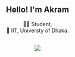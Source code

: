 <div align="center">
  <h2>Hello! I'm Akram</h2> 

👨‍🎓 Student,<br>
🏫 IIT, Universty of Dhaka.
<br><br>
  
<img style="pointer-events: none;" src="https://github-readme-stats.vercel.app/api?username=MdAkramKhanJehad&&show_icons=true&title_color=D5F5E3&icon_color=27AE60&text_color=ffffff&bg_color=212F3D">
</div>
<!--


- 🔭 I’m currently working on ...
- 🌱 I’m currently learning ...
- 👯 I’m looking to collaborate on ...
- 🤔 I’m looking for help with ...
- 💬 Ask me about ...
- 📫 How to reach me: ...
- 😄 Pronouns: ...
- ⚡ Fun fact: ...
-->
